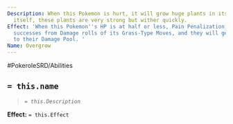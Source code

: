 ```yaml
---
Description: When this Pokemon is hurt, it will grow huge plants in its body to defend
  itself, these plants are very strong but wither quickly.
Effect: 'When this Pokemon''s HP is at half or less, Pain Penalization will not reduce
  successes from Damage rolls of its Grass-Type Moves, and they will get 1 extra die
  to their Damage Pool. '
Name: Overgrow
---
```


#PokeroleSRD/Abilities

## `= this.name`

> *`= this.Description`*

**Effect:** `= this.Effect`